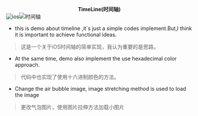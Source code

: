 **<center> TimeLine(时间轴) </center>**
![ios](https://img.shields.io/badge/iOS-Objective--C-green.svg)![时间轴](https://img.shields.io/badge/iOS-%E6%97%B6%E9%97%B4%E8%BD%B4-yellowgreen.svg) ![]()

- this is demo about timeline ,it`s just a simple codes implement.But,I think it is important to achieve functional ideas.
> 这是一个关于iOS时间轴的简单实现，我认为重要的是思路。 

- At the same time, demo also implement the use hexadecimal color approach.
> 代码中也实现了使用十六进制颜色的方法。

- Change the air bubble image, image stretching method is used to load the image
> 更改气泡图片，使用图片拉伸方法加载小图片